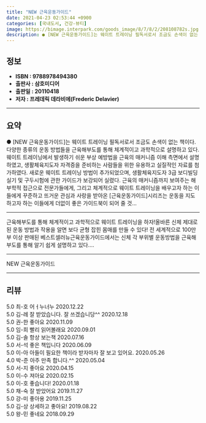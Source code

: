 ```yaml
---
title: "NEW 근육운동가이드"
date: 2021-04-23 02:53:44 +0900
categories: [국내도서, 건강-뷰티]
image: https://bimage.interpark.com/goods_image/8/7/8/2/208108782s.jpg
description: ● [NEW 근육운동가이드]는 웨이트 트레이닝 필독서로서 조금도 손색이 없는 책이다. 다양한 종류의 운동 방법들을 근육해부도를 통해 체계적이고 과학적으로 설명하고 있다. 웨이트 트레이닝에서 발생하기 쉬운 부상 예방법을 근육의 매커니즘 이해 측면에서 설명하였고, 생활체육지도자 자격증을
---
```


## **정보**

- **ISBN : 9788978494380**
- **출판사 : 삼호미디어**
- **출판일 : 20110418**
- **저자 : 프레데릭 데라비에(Frederic Delavier)**

------



## **요약**

●  [NEW 근육운동가이드]는 웨이트 트레이닝 필독서로서 조금도 손색이 없는 책이다. 다양한 종류의 운동 방법들을 근육해부도를 통해 체계적이고 과학적으로 설명하고 있다. 웨이트 트레이닝에서 발생하기 쉬운 부상 예방법을 근육의 매커니즘 이해 측면에서 설명하였고, 생활체육지도자 자격증을 준비하는 사람들을 위한 유용하고 실질적인 자료를 첨가하였다. 새로운 웨이트 트레이닝 방법이 추가되었으며, 생활체육지도자 3급 보디빌딩 실기 및 구두시험에 관한 가이드가 보강되어 실렸다. 근육의 매커니즘까지 보여주는 해부학적 접근으로 전문가들에게, 그리고 체계적으로 웨이트 트레이닝을 배우고자 하는 이들에게 꾸준하고 뜨거운 관심과 사랑을 받아온 [근육운동가이드]시리즈는 운동을 지도하고자 하는 이들에게 더없이 좋은 가이드북이 되어 줄 것...

------

근육해부도를 통해 체계적이고 과학적으로 웨이트 트레이닝을 하자!올바른 신체 제대로 된 운동 방법과 작용을 알면 보다 균형 잡힌 몸매를 만들 수 있다! 전 세계적으로 100만 부 이상 판매된 베스트셀러뉴근육운동가이드에서는 신체 각 부위별 운동방법을 근육해부도를 통해 알기 쉽게 설명하고 있다.... 

------


NEW 근육운동가이드 

------


## **리뷰** 

5.0 최-호 어ㅓ누너누 2020.12.22 <br/>5.0 김-례 잘 받았습니다. 잘 쓰겠습니당^^ 2020.12.18 <br/>5.0 권-한 좋아요 2020.11.09 <br/>5.0 임-희 빨리 읽어볼래요 2020.09.01 <br/>5.0 김-솔 항상 보는책 2020.07.16 <br/>5.0 서-석 좋은 책입니다 2020.06.09 <br/>5.0 이-아 아들이 필요한 책이라 받자마자 잘 보고 있어요. 2020.05.26 <br/>4.0 박-준 아주 만족 합니다.^^ 2020.05.04 <br/>5.0 서-지 좋아요 2020.04.15 <br/>5.0 이-수 져아요 2020.02.15 <br/>5.0 이-호 좋습니다! 2020.01.18 <br/>5.0 채-숙 잘 받았어요 2019.11.27 <br/>5.0 강-미 좋아용 2019.11.25 <br/>5.0 김-상 상세하고 좋아요! 2019.08.22 <br/>5.0 왕-민 좋네요 2018.09.29 <br/>